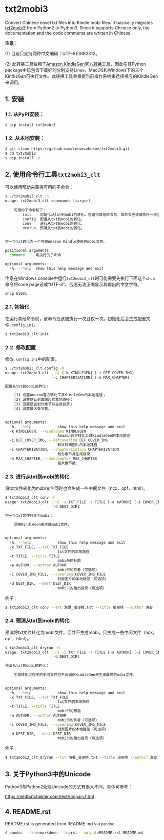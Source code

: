 # txt2mobi3

Convert Chinese novel txt files into Kindle mobi files. It basically migrates [txt2mobi3](https://github.com/ipconfiger/txt2mobi) from Python2 to Python3. Since it supports Chinese only, the documentation and the code comments are written in Chinese. 

**注意：**

(1) 目前只支持两种中文编码：UTF-8和GB2312。

(2) 此转换工具依赖于[Amazon KindleGen官方转换工具](https://www.amazon.com/gp/feature.html?ie=UTF8&docId=1000765211)，因此在其Python package中已包含下载好的分别支持Linux、MacOS和Windows下的三个KindleGen可执行文件。此转换工具会根据当前操作系统来选择相应的KindleGen来调用。

## 1. 安装

### 1.1. 从PyPI安装：

```bash
$ pip install txt2mobi3
```

### 1.2. 从本地安装：

```bash
$ git clone https://github.com/renweizhukov/txt2mobi3.git
$ cd txt2mobi3
$ pip install -e .
```

## 2. 使用命令行工具`txt2mobi3_clt`

可以使用帮助来获得可用的子命令：

```bash
$ ./txt2mobi3_clt -h
usage: txt2mobi3_clt <command> [<args>]
                
    可用的子命令如下：
        init    初始化从txt到mobi的转化。在运行其他命令前，该命令应该被执行一次且仅一次。
        config  配置从txt到mobi的转化。
        conv    进行从txt到mobi的转化。
        dryrun  预演从txt到mobi的转化。
                

将一个txt转化为一个可被Amazon Kindle使用的mobi文件。

positional arguments:
  command     可执行的子命令

optional arguments:
  -h, --help  show this help message and exit
```

注意在Windows console中运行`txt2mobi3_clt`时可能需要先执行下面这个`chcp`命令将code page设成“UTF-8”，否则无法正确显示其输出的中文字符。

```
chcp 65001
```

### 2.1. 初始化

在运行其他命令前，该命令应该被执行一次且仅一次。初始化后会生成配置文件`.config.ini`。

```bash
$ txt2mobi3_clt init
```

### 2.2. 修改配置

修改`.config.ini`中的配置。

```bash
$ ./txt2mobi3_clt config -h
usage: txt2mobi3_clt [-h] [-k KINDLEGEN] [-i DEF_COVER_IMG]
                     [-c CHAPTERIZATION] [-m MAX_CHAPTER]

配置从txt到mobi的转化：

    (1) 设置Amazon官方转化工具KindleGen的本地路径；
    (2) 设置默认封面图片的本地路径；
    (3) 设置是否划分章节并生成目录；
    (4) 设置最大章节数。
            

optional arguments:
  -h, --help            show this help message and exit
  -k KINDLEGEN, --kindlegen KINDLEGEN
                        Amazon官方转化工具KindleGen的本地路径
  -i DEF_COVER_IMG, --defcoverimg DEF_COVER_IMG
                        默认封面图片的本地路径
  -c CHAPTERIZATION, --chapterization CHAPTERIZATION
                        划分章节并生成目录
  -m MAX_CHAPTER, --maxchapter MAX_CHAPTER
                        最大章节数
```

### 2.3. 进行从txt到mobi的转化

将txt文件转化为mobi文件同时也会生成一些中间文件（ncx，opf，html）。

```bash
$ txt2mobi3_clt conv -h
usage: txt2mobi3_clt [-h] -x TXT_FILE -t TITLE [-a AUTHOR] [-i COVER_IMG_FILE]
                     [-d DEST_DIR]

将一个txt文件转化为mobi：
            
    调用KindleGen来生成mobi文件。
            

optional arguments:
  -h, --help            show this help message and exit
  -x TXT_FILE, --txt TXT_FILE
                        txt文件的本地路径
  -t TITLE, --title TITLE
                        mobi书的标题
  -a AUTHOR, --author AUTHOR
                        mobi书的作者（可选项）
  -i COVER_IMG_FILE, --coverimg COVER_IMG_FILE
                        封面图片的本地路径（可选项）
  -d DEST_DIR, --dest DEST_DIR
                        mobi书的输出目录（可选项）
```

例子：

```bash
$ txt2mobi3_clt conv --txt 海晏_琅琊榜.txt --title 琅琊榜 --author 海宴
```

### 2.4. 预演从txt到mobi的转化

预演将txt文件转化为mobi文件，但并不生成mobi，只生成一些中间文件（ncx，opf，html）。

```bash
$ txt2mobi3_clt dryrun -h
usage: txt2mobi3_clt [-h] -x TXT_FILE -t TITLE [-a AUTHOR] [-i COVER_IMG_FILE]
                     [-d DEST_DIR]

预演从txt到mobi的转化：
    
    生成转化过程中的中间文件但不会调用KindleGen来生成最终的mobi文件。
            

optional arguments:
  -h, --help            show this help message and exit
  -x TXT_FILE, --txt TXT_FILE
                        txt文件的本地路径
  -t TITLE, --title TITLE
                        mobi书的标题
  -a AUTHOR, --author AUTHOR
                        mobi书的作者（可选项）
  -i COVER_IMG_FILE, --coverimg COVER_IMG_FILE
                        封面图片的本地路径（可选项）
  -d DEST_DIR, --dest DEST_DIR
                        mobi书的输出目录（可选项）
```

例子：

```bash
$ txt2mobi3_clt dryrun --txt 海晏_琅琊榜.txt --title 琅琊榜 --author 海宴
```

## 3. 关于Python3中的Unicode

Python3与Python2处理Unicode的方式有很大不同，具体可参考：

https://nedbatchelder.com/text/unipain.html

## 4. README.rst

README.rst is generated from README.md via `pandoc`.

```bash
$ pandoc --from=markdown --to=rst --output=README.rst README.md
```
